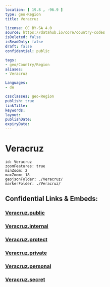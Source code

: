 ```yaml
---
location: [ 19.8 , -96.9 ] 
type: geo-Region
title: Veracruz

license: CC BY-SA 4.0
source: https://datahub.io/core/country-codes
isDeleted: false
isReadOnly: false
draft: false
confidential: public

tags:
- geo/Country/Region
aliases:
- Veracruz

Languages:
- de

cssclasses: geo-Region
publish: true
linkTitle: 
keywords: 
layout: 
publishDate: 
expiryDate: 
---
```


# Veracruz

```leaflet
id: Veracruz
zoomFeatures: true 
minZoom: 2 
maxZoom: 18
geojsonFolder: ./Veracruz/
markerFolder: ./Veracruz/
```


## Confidential Links & Embeds: 

### [Veracruz.public](/_public/\Earth\Continent\America~Central\Mexico\States~MexicoVeracruz.public.md) 

### [Veracruz.internal](/_internal/\Earth\Continent\America~Central\Mexico\States~MexicoVeracruz.internal.md) 

### [Veracruz.protect](/_protect/\Earth\Continent\America~Central\Mexico\States~MexicoVeracruz.protect.md) 

### [Veracruz.private](/_private/\Earth\Continent\America~Central\Mexico\States~MexicoVeracruz.private.md) 

### [Veracruz.personal](/_personal/\Earth\Continent\America~Central\Mexico\States~MexicoVeracruz.personal.md) 

### [Veracruz.secret](/_secret/\Earth\Continent\America~Central\Mexico\States~MexicoVeracruz.secret.md)

